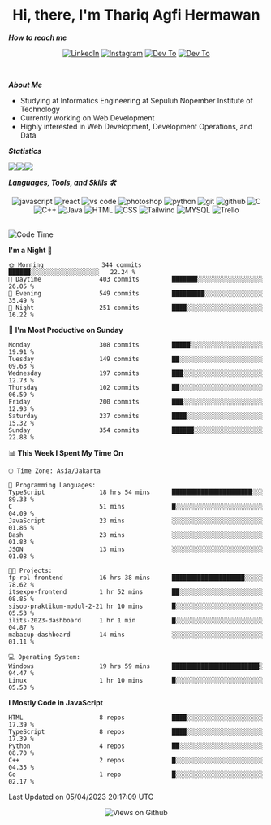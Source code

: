 <div align="center">
  <h1>Hi, there, I'm Thariq Agfi Hermawan</h1>
</div>


***How to reach me***
<p align='center'>
   <a href="https://www.linkedin.com/in/thariqagfihermawan" target="_blank"><img src="https://img.shields.io/badge/LinkedIn-0077B5?style=for-the-badge&logo=linkedin&logoColor=white" alt="LinkedIn"></a>
   <a href="https://www.instagram.com/thoriqagfi" target="_blank"><img src="https://img.shields.io/badge/Instagram-E4405F?style=for-the-badge&logo=instagram&logoColor=white" alt="Instagram"></a>
   <a href="https://medium.com/@thoriq.aghfi60" target="_blank"><img src="https://img.shields.io/badge/Medium-12100E?style=for-the-badge&logo=medium&logoColor=white" alt="Dev To"></a>
   <a href="https://linktr.ee/thoriqagfi" target="_blank"><img src="https://img.shields.io/badge/linktree-1de9b6?style=for-the-badge&logo=linktree&logoColor=white" alt="Dev To"></a>
</p>

<br>

***About Me***
- Studying at Informatics Engineering at Sepuluh Nopember Institute of Technology
- Currently working on Web Development
- Highly interested in Web Development, Development Operations, and Data

***Statistics***

<!-- [![GitHub Streak](http://github-readme-streak-stats.herokuapp.com?user=thoriqagfi&theme=dark)](https://git.io/streak-stats) -->

<div align="center">
  <div style="display: flex;">
    <img src="http://github-readme-streak-stats.herokuapp.com?user=thoriqagfi&theme=chartreuse-dark"/>
    <img src="https://github-readme-stats.vercel.app/api/top-langs/?username=thoriqagfi&layout=compact&&theme=chartreuse-dark&langs_count=8)](https://github.com/thoriqagfi"/>
    <img src="https://github-readme-stats.vercel.app/api?username=thoriqagfi&show_icons=true&theme=chartreuse-dark"/>
  </div>
</div>

<!-- [![Top Langs](https://github-readme-stats.vercel.app/api/top-langs/?username=thoriqagfi&layout=compact&&theme=chartreuse-dark&langs_count=8)](https://github.com/thoriqagfi)
< ![Agfi's GitHub stats](https://github-readme-stats.vercel.app/api?username=thoriqagfi&show_icons=true&theme=chartreuse-dark) -->

***Languages, Tools, and Skills 🛠***

  <div align="center">
    <img src="https://img.shields.io/badge/JavaScript-F7DF1E?style=for-the-badge&logo=javascript&logoColor=black" alt="javascript" />
    <img src="https://img.shields.io/badge/React-61DAFB?style=for-the-badge&logo=react&logoColor=black" alt="react" />
    <img src="https://img.shields.io/badge/vs%20code-007ACC?style=for-the-badge&logo=visual%20studio%20code&logoColor=white" alt="vs code" />
    <img src="https://img.shields.io/badge/adobe%20photoshop-31A8FF?style=for-the-badge&logo=adobe%20photoshop&logoColor=white" alt="photoshop" />
    <img src="https://img.shields.io/badge/python-3776AB?style=for-the-badge&logo=python&logoColor=white" alt="python" />
    <img src="https://img.shields.io/badge/Git-F05032?style=for-the-badge&logo=git&logoColor=white" alt="git" />
    <img src="https://img.shields.io/badge/GitHub-100000?style=for-the-badge&logo=github&logoColor=white" alt="github" />
    <img src="https://img.shields.io/badge/c-%2300599C.svg?style=for-the-badge&logo=c&logoColor=white" alt="C" />
    <img src="https://img.shields.io/badge/c++-%2300599C.svg?style=for-the-badge&logo=c%2B%2B&logoColor=white" alt="C++" />
    <img src="https://img.shields.io/badge/Java-ED8B00?style=for-the-badge&logo=java&logoColor=white" alt="Java"/>
    <img src="https://img.shields.io/badge/HTML5-E34F26?style=for-the-badge&logo=html5&logoColor=white" alt="HTML" />
    <img src="https://img.shields.io/badge/CSS-239120?&style=for-the-badge&logo=css3&logoColor=white" alt ="CSS" />
    <img src="https://img.shields.io/badge/tailwindcss-%2338B2AC.svg?style=for-the-badge&logo=tailwind-css&logoColor=white" alt="Tailwind" />
    <img src="https://img.shields.io/badge/MySQL-00000F?style=for-the-badge&logo=mysql&logoColor=white" alt="MYSQL" />
    <img src="https://img.shields.io/badge/Trello-%23026AA7.svg?style=for-the-badge&logo=Trello&logoColor=white" alt="Trello" />
  </div><br>

<!--START_SECTION:waka-->
![Code Time](http://img.shields.io/badge/Code%20Time-267%20hrs%2059%20mins-blue)

**I'm a Night 🦉** 

```text
🌞 Morning                344 commits         ██████░░░░░░░░░░░░░░░░░░░   22.24 % 
🌆 Daytime                403 commits         ███████░░░░░░░░░░░░░░░░░░   26.05 % 
🌃 Evening                549 commits         █████████░░░░░░░░░░░░░░░░   35.49 % 
🌙 Night                  251 commits         ████░░░░░░░░░░░░░░░░░░░░░   16.22 % 
```
📅 **I'm Most Productive on Sunday** 

```text
Monday                   308 commits         █████░░░░░░░░░░░░░░░░░░░░   19.91 % 
Tuesday                  149 commits         ██░░░░░░░░░░░░░░░░░░░░░░░   09.63 % 
Wednesday                197 commits         ███░░░░░░░░░░░░░░░░░░░░░░   12.73 % 
Thursday                 102 commits         ██░░░░░░░░░░░░░░░░░░░░░░░   06.59 % 
Friday                   200 commits         ███░░░░░░░░░░░░░░░░░░░░░░   12.93 % 
Saturday                 237 commits         ████░░░░░░░░░░░░░░░░░░░░░   15.32 % 
Sunday                   354 commits         ██████░░░░░░░░░░░░░░░░░░░   22.88 % 
```


📊 **This Week I Spent My Time On** 

```text
🕑︎ Time Zone: Asia/Jakarta

💬 Programming Languages: 
TypeScript               18 hrs 54 mins      ██████████████████████░░░   89.33 % 
C                        51 mins             █░░░░░░░░░░░░░░░░░░░░░░░░   04.09 % 
JavaScript               23 mins             ░░░░░░░░░░░░░░░░░░░░░░░░░   01.86 % 
Bash                     23 mins             ░░░░░░░░░░░░░░░░░░░░░░░░░   01.83 % 
JSON                     13 mins             ░░░░░░░░░░░░░░░░░░░░░░░░░   01.08 % 

🐱‍💻 Projects: 
fp-rpl-frontend          16 hrs 38 mins      ████████████████████░░░░░   78.62 % 
itsexpo-frontend         1 hr 52 mins        ██░░░░░░░░░░░░░░░░░░░░░░░   08.85 % 
sisop-praktikum-modul-2-21 hr 10 mins        █░░░░░░░░░░░░░░░░░░░░░░░░   05.53 % 
ilits-2023-dashboard     1 hr 1 min          █░░░░░░░░░░░░░░░░░░░░░░░░   04.87 % 
mabacup-dashboard        14 mins             ░░░░░░░░░░░░░░░░░░░░░░░░░   01.11 % 

💻 Operating System: 
Windows                  19 hrs 59 mins      ████████████████████████░   94.47 % 
Linux                    1 hr 10 mins        █░░░░░░░░░░░░░░░░░░░░░░░░   05.53 % 
```

**I Mostly Code in JavaScript** 

```text
HTML                     8 repos             ████░░░░░░░░░░░░░░░░░░░░░   17.39 % 
TypeScript               8 repos             ████░░░░░░░░░░░░░░░░░░░░░   17.39 % 
Python                   4 repos             ██░░░░░░░░░░░░░░░░░░░░░░░   08.70 % 
C++                      2 repos             █░░░░░░░░░░░░░░░░░░░░░░░░   04.35 % 
Go                       1 repo              █░░░░░░░░░░░░░░░░░░░░░░░░   02.17 % 
```




 Last Updated on 05/04/2023 20:17:09 UTC
<!--END_SECTION:waka-->

<div align="center">
<img src="https://komarev.com/ghpvc/?username=thoriqagfi&color=blue" alt="Views on Github" />
</div>